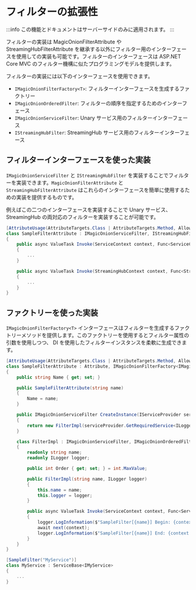 # フィルターの拡張性

:::info
この機能とドキュメントはサーバーサイドのみに適用されます。
:::

フィルターの実装は MagicOnionFilterAttribute や StreamingHubFilterAttribute を継承する以外にフィルター用のインターフェースを使用しての実装も可能です。フィルターのインターフェースは ASP.NET Core MVC のフィルター機構に似たプログラミングモデルを提供します。

フィルターの実装には以下のインターフェースを使用できます。

- `IMagicOnionFilterFactory<T>`: フィルターインターフェースを生成するファクトリー
- `IMagicOnionOrderedFilter`: フィルターの順序を指定するためのインターフェース
- `IMagicOnionServiceFilter`: Unary サービス用のフィルターインターフェース
- `IStreamingHubFilter`: StreamingHub サービス用のフィルターインターフェース


## フィルターインターフェースを使った実装
`IMagicOnionServiceFilter` と `IStreamingHubFilter` を実装することでフィルターを実装できます。`MagicOnionFilterAttribute` と `StreamingHubFilterAttribute` はこれらのインターフェースを簡単に使用するための実装を提供するものです。

例えばこの二つのインターフェースを実装することで Unary サービス、StreamingHub の両対応のフィルターを実装することが可能です。

```csharp
[AttributeUsage(AttributeTargets.Class | AttributeTargets.Method, AllowMultiple = false)]
class SampleFilterAttribute : IMagicOnionServiceFilter, IStreamingHubFilter, Attribute
{
    public async ValueTask Invoke(ServiceContext context, Func<ServiceContext, ValueTask> next)
    {
        ...
    }

    public async ValueTask Invoke(StreamingHubContext context, Func<StreamingHubContext, ValueTask> next)
    {
        ...
    }
}
```

## ファクトリーを使った実装

`IMagicOnionFilterFactory<T>` インターフェースはフィルターを生成するファクトリーメソッドを提供します。このファクトリーを使用するとフィルター属性の引数を使用しつつ、 DI を使用したフィルターインスタンスを柔軟に生成できます。

```csharp
[AttributeUsage(AttributeTargets.Class | AttributeTargets.Method, AllowMultiple = false)]
class SampleFilterAttribute : Attribute, IMagicOnionFilterFactory<IMagicOnionServiceFilter>
{
    public string Name { get; set; }

    public SampleFilterAttribute(string name)
    {
        Name = name;
    }

    public IMagicOnionServiceFilter CreateInstance(IServiceProvider serviceProvider)
    {
        return new FilterImpl(serviceProvider.GetRequiredService<ILogger<SampleFilterAttribute>>());
    }

    class FilterImpl : IMagicOnionServiceFilter, IMagicOnionOrderedFilter
    {
        readonly string name;
        readonly ILogger logger;

        public int Order { get; set; } = int.MaxValue;

        public FilterImpl(string name, ILogger logger)
        {
            this.name = name;
            this.logger = logger;
        }

        public async ValueTask Invoke(ServiceContext context, Func<ServiceContext, ValueTask> next)
        {
            logger.LogInformation($"SampleFilter[{name}] Begin: {context.Path}");
            await next(context);
            logger.LogInformation($"SampleFilter[{name}] End: {context.Path}");
        }
    }
}

[SampleFilter("MyService")]
class MyService : ServiceBase<IMyService>
{
    ...
}
```
